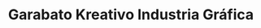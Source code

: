 ---
title: "Garabato Kreativo Industria Gráfica"
url: /tumbaco/garabato-kreativo-industria-grafica/
shop: Kramladen
---